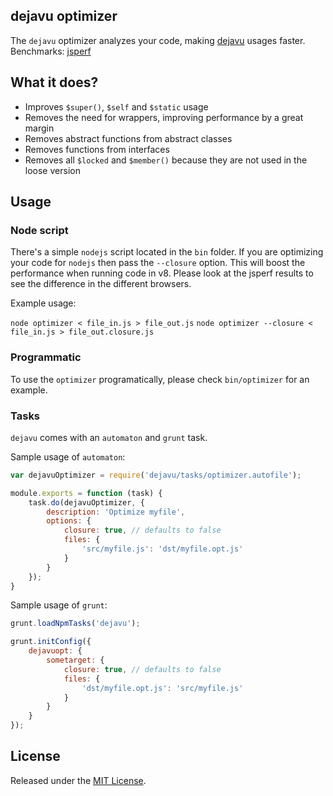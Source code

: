 dejavu optimizer
------

The `dejavu` optimizer analyzes your code, making [dejavu](https://github.com/IndigoUnited/dejavu) usages faster.   
Benchmarks: [jsperf](http://jsperf.com/oop-benchmark/107)



## What it does?

- Improves `$super()`, `$self` and `$static` usage
- Removes the need for wrappers, improving performance by a great margin
- Removes abstract functions from abstract classes
- Removes functions from interfaces
- Removes all `$locked` and `$member()` because they are not used in the loose version


## Usage

### Node script

There's a simple `nodejs` script located in the `bin` folder.
If you are optimizing your code for `nodejs` then pass the `--closure` option. This will boost the performance when running code in v8.
Please look at the jsperf results to see the difference in the different browsers.

Example usage:

`node optimizer < file_in.js > file_out.js`
`node optimizer --closure < file_in.js > file_out.closure.js`


### Programmatic

To use the `optimizer` programatically, please check `bin/optimizer` for an example.


### Tasks

`dejavu` comes with an `automaton` and `grunt` task.

Sample usage of `automaton`:

```js
var dejavuOptimizer = require('dejavu/tasks/optimizer.autofile');

module.exports = function (task) {
    task.do(dejavuOptimizer, {
        description: 'Optimize myfile',
        options: {
            closure: true, // defaults to false
            files: {
                'src/myfile.js': 'dst/myfile.opt.js'
            }
        }
    });
}
```

Sample usage of `grunt`:

```js
grunt.loadNpmTasks('dejavu');

grunt.initConfig({
    dejavuopt: {
        sometarget: {
            closure: true, // defaults to false
            files: {
                'dst/myfile.opt.js': 'src/myfile.js'
            }
        }
    }
});
```


## License

Released under the [MIT License](http://www.opensource.org/licenses/mit-license.php).
